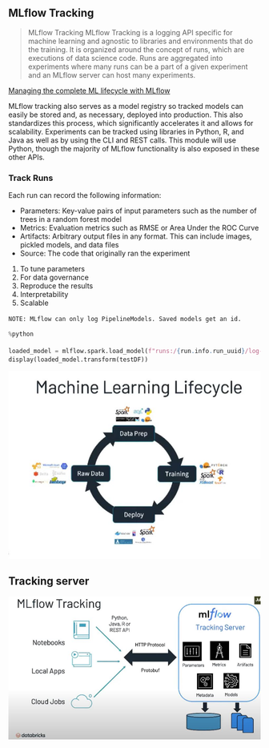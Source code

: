 ## MLflow Tracking

>MLflow Tracking
MLflow Tracking is a logging API specific for machine learning and agnostic to libraries and environments that do the training. It is organized around the concept of runs, which are executions of data science code. Runs are aggregated into experiments where many runs can be a part of a given experiment and an MLflow server can host many experiments.

[Managing the complete ML lifecycle with MLflow](https://www.youtube.com/watch?v=x3cxvsUFVZA)

MLflow tracking also serves as a model registry so tracked models can easily be stored and, as necessary, deployed into production. This also standardizes this process, which significantly accelerates it and allows for scalability. Experiments can be tracked using libraries in Python, R, and Java as well as by using the CLI and REST calls. This module will use Python, though the majority of MLflow functionality is also exposed in these other APIs.

### Track Runs
Each run can record the following information:

- Parameters: Key-value pairs of input parameters such as the number of trees in a random forest model
- Metrics: Evaluation metrics such as RMSE or Area Under the ROC Curve
- Artifacts: Arbitrary output files in any format. This can include images, pickled models, and data files
- Source: The code that originally ran the experiment

1. To tune parameters
2. For data governance
3. Reproduce the results
4. Interpretability
5. Scalable


`NOTE: MLflow can only log PipelineModels. Saved models get an id.`

```python
%python

loaded_model = mlflow.spark.load_model(f"runs:/{run.info.run_uuid}/log-model")
display(loaded_model.transform(testDF))
```
![ML Lifecycle and tools](https://github.com/sjtalkar/sjtalkar.github.io/blob/main/MLLearningLifecycle.JPG)


## Tracking server

![Protocol and Cloud Server](https://github.com/sjtalkar/sjtalkar.github.io/blob/main/TrackingServer.JPG)